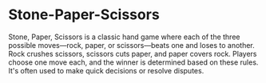 # Stone-Paper-Scissors
Stone, Paper, Scissors is a classic hand game where each of the three possible moves—rock, paper, or scissors—beats one and loses to another. Rock crushes scissors, scissors cuts paper, and paper covers rock. Players choose one move each, and the winner is determined based on these rules. It's often used to make quick decisions or resolve disputes.
